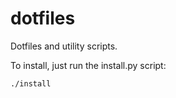 dotfiles
========

Dotfiles and utility scripts.

To install, just run the install.py script:

```bash
./install
```

